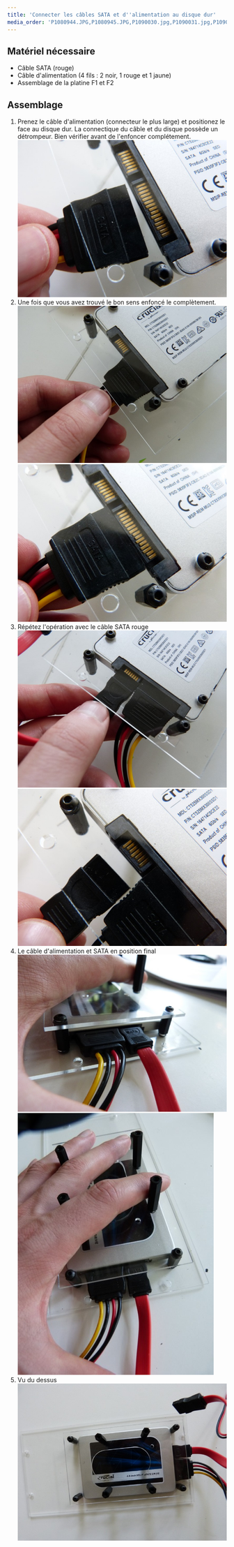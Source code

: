 ```yaml
---
title: 'Connecter les câbles SATA et d''alimentation au disque dur'
media_order: 'P1080944.JPG,P1080945.JPG,P1090030.jpg,P1090031.jpg,P1090032.jpg,P1090033.jpg,P1090034.jpg,P1090035.jpg,P1090036.jpg,P1090037.jpg,P1090038.jpg'
---
```


## Matériel nécessaire

* Câble SATA \(rouge\)
* Câble d'alimentation \(4 fils : 2 noir, 1 rouge et 1 jaune\)
* Assemblage de la platine F1 et F2

## Assemblage

1. Prenez le câble d'alimentation \(connecteur le plus large\) et positionez le face au disque dur. La connectique du câble et du disque possède un détrompeur. Bien vérifier avant de l'enfoncer complétement.
	![](P1090038.jpg)
2. Une fois que vous avez trouvé le bon sens enfoncé le complètement.
	![](P1090037.JPG)![](P1090036.JPG)
3. Répétez l'opération avec le câble SATA rouge
	![](P1090034.JPG)![](P1090035.JPG)
4. Le câble d'alimentation et SATA en position final
	![](P1090032.JPG)![](P1090031.JPG)
5. Vu du dessus
	![](P1090030.JPG)


